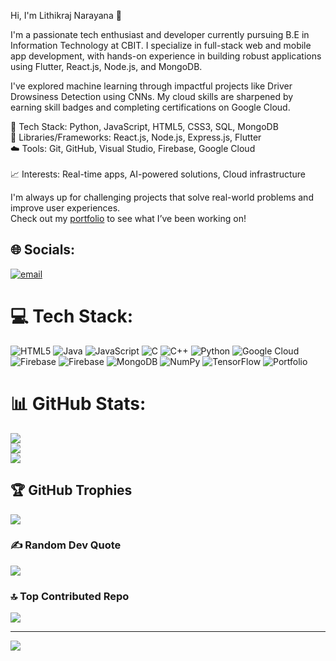 Hi, I'm Lithikraj Narayana 👋

I'm a passionate tech enthusiast and developer currently pursuing B.E in Information Technology at CBIT. I specialize in full-stack web and mobile app development, with hands-on experience in building robust applications using Flutter, React.js, Node.js, and MongoDB.

I've explored machine learning through impactful projects like Driver Drowsiness Detection using CNNs. My cloud skills are sharpened by earning skill badges and completing certifications on Google Cloud.

🔧 Tech Stack: Python, JavaScript, HTML5, CSS3, SQL, MongoDB<br/>
🧠 Libraries/Frameworks: React.js, Node.js, Express.js, Flutter<br/>
☁️ Tools: Git, GitHub, Visual Studio, Firebase, Google Cloud<br/>  
📈 Interests: Real-time apps, AI-powered solutions, Cloud infrastructure<br/>

I'm always up for challenging projects that solve real-world problems and improve user experiences.  
Check out my [portfolio](https://lithikraj-portfolio.vercel.app/) to see what I’ve been working on!

## 🌐 Socials:
[![email](https://img.shields.io/badge/Email-D14836?logo=gmail&logoColor=white)](mailto:n.lithikraj2003@gmail.com) 

# 💻 Tech Stack:
![HTML5](https://img.shields.io/badge/html5-%23E34F26.svg?style=for-the-badge&logo=html5&logoColor=white) ![Java](https://img.shields.io/badge/java-%23ED8B00.svg?style=for-the-badge&logo=openjdk&logoColor=white) ![JavaScript](https://img.shields.io/badge/javascript-%23323330.svg?style=for-the-badge&logo=javascript&logoColor=%23F7DF1E) ![C](https://img.shields.io/badge/c-%2300599C.svg?style=for-the-badge&logo=c&logoColor=white) ![C++](https://img.shields.io/badge/c++-%2300599C.svg?style=for-the-badge&logo=c%2B%2B&logoColor=white) ![Python](https://img.shields.io/badge/python-3670A0?style=for-the-badge&logo=python&logoColor=ffdd54) ![Google Cloud](https://img.shields.io/badge/GoogleCloud-%234285F4.svg?style=for-the-badge&logo=google-cloud&logoColor=white) ![Firebase](https://img.shields.io/badge/firebase-%23039BE5.svg?style=for-the-badge&logo=firebase) ![Firebase](https://img.shields.io/badge/firebase-a08021?style=for-the-badge&logo=firebase&logoColor=ffcd34) ![MongoDB](https://img.shields.io/badge/MongoDB-%234ea94b.svg?style=for-the-badge&logo=mongodb&logoColor=white) ![NumPy](https://img.shields.io/badge/numpy-%23013243.svg?style=for-the-badge&logo=numpy&logoColor=white) ![TensorFlow](https://img.shields.io/badge/TensorFlow-%23FF6F00.svg?style=for-the-badge&logo=TensorFlow&logoColor=white) ![Portfolio](https://img.shields.io/badge/Portfolio-%23000000.svg?style=for-the-badge&logo=firefox&logoColor=#FF7139)
# 📊 GitHub Stats:
![](https://github-readme-stats.vercel.app/api?username=lithikraj&theme=dark&hide_border=false&include_all_commits=false&count_private=false)<br/>
![](https://nirzak-streak-stats.vercel.app/?user=lithikraj&theme=dark&hide_border=false)<br/>
![](https://github-readme-stats.vercel.app/api/top-langs/?username=lithikraj&theme=dark&hide_border=false&include_all_commits=false&count_private=false&layout=compact)

## 🏆 GitHub Trophies
![](https://github-profile-trophy.vercel.app/?username=lithikraj&theme=radical&no-frame=false&no-bg=true&margin-w=4)

### ✍️ Random Dev Quote
![](https://quotes-github-readme.vercel.app/api?type=horizontal&theme=radical)

### 🔝 Top Contributed Repo
![](https://github-contributor-stats.vercel.app/api?username=lithikraj&limit=5&theme=dark&combine_all_yearly_contributions=true)

---
[![](https://visitcount.itsvg.in/api?id=lithikraj&icon=0&color=0)](https://visitcount.itsvg.in)

<!-- Proudly created with GPRM ( https://gprm.itsvg.in ) -->
